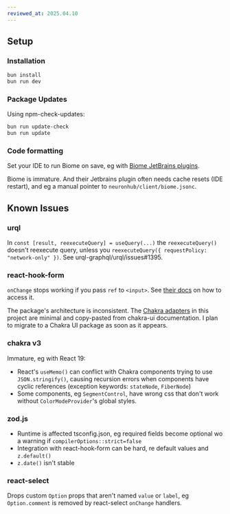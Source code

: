 ```yaml
---
reviewed_at: 2025.04.10
---
```


Setup
--------------------------------

### Installation

```bash
bun install
bun run dev
```

### Package Updates

Using npm-check-updates:

```bash
bun run update-check
bun run update
```

### Code formatting

Set your IDE to run Biome on save, eg with [Biome JetBrains plugins](https://plugins.jetbrains.com/plugin/22761-biome).

Biome is immature. And their Jetbrains plugin often needs cache resets (IDE restart), and eg a manual pointer to `neuronhub/client/biome.jsonc`.

Known Issues
--------------------------------

### urql

In `const [result, reexecuteQuery] = useQuery(...)` the `reexecuteQuery()` doesn't reexecute query, unless you `reexecuteQuery({ requestPolicy: "network-only" })`. See urql-graphql/urql/issues#1395.

### react-hook-form

`onChange` stops working if you pass `ref` to `<input>`. See [their docs](https://www.react-hook-form.com/faqs/#Howtosharerefusage) on how to access it.

The package's architecture is inconsistent. The [Chakra adapters](/client/src/components/forms) in this project are minimal and copy-pasted from chakra-ui documentation. I plan to migrate to a Chakra UI package as soon as it appears.

### chakra v3

Immature, eg with React 19:
- React's `useMemo()` can conflict with Chakra components trying to use `JSON.stringify()`, causing recursion errors when components have cyclic references (exception keywords: `stateNode`, `FiberNode`)
- Some components, eg `SegmentControl`, have wrong css that don't work without `ColorModeProvider`'s global styles.

### zod.js

- Runtime is affected tsconfig.json, eg required fields become optional wo a warning if `compilerOptions::strict=false`
- Integration with react-hook-form can be hard, re default values and `z.default()`
- `z.date()` isn't stable

### react-select

Drops custom `Option` props that aren't named `value` or `label`, eg `Option.comment` is removed by react-select `onChange` handlers.

